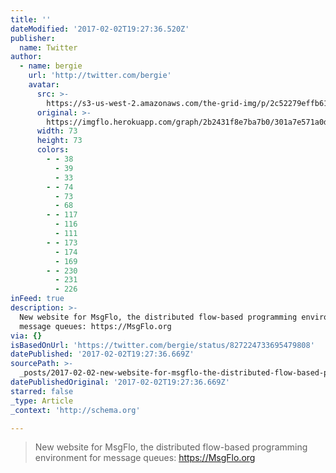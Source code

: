 ```yaml
---
title: ''
dateModified: '2017-02-02T19:27:36.520Z'
publisher:
  name: Twitter
author:
  - name: bergie
    url: 'http://twitter.com/bergie'
    avatar:
      src: >-
        https://s3-us-west-2.amazonaws.com/the-grid-img/p/2c52279effb61d5bf0a34f74a95e986234a144f8.jpg
      original: >-
        https://imgflo.herokuapp.com/graph/2b2431f8e7ba7b0/301a7e571a0d289efb43945a4d4c1634/noop.jpg?input=https%3A%2F%2Fpbs.twimg.com%2Fprofile_images%2F599378663340015616%2Fh-G2oKu5_bigger.jpg
      width: 73
      height: 73
      colors:
        - - 38
          - 39
          - 33
        - - 74
          - 73
          - 68
        - - 117
          - 116
          - 111
        - - 173
          - 174
          - 169
        - - 230
          - 231
          - 226
inFeed: true
description: >-
  New website for MsgFlo, the distributed flow-based programming environment for
  message queues: https://MsgFlo.org
via: {}
isBasedOnUrl: 'https://twitter.com/bergie/status/827224733695479808'
datePublished: '2017-02-02T19:27:36.669Z'
sourcePath: >-
  _posts/2017-02-02-new-website-for-msgflo-the-distributed-flow-based-programmi.md
datePublishedOriginal: '2017-02-02T19:27:36.669Z'
starred: false
_type: Article
_context: 'http://schema.org'

---
```

> New website for MsgFlo, the distributed flow-based programming environment for message queues: https://MsgFlo.org